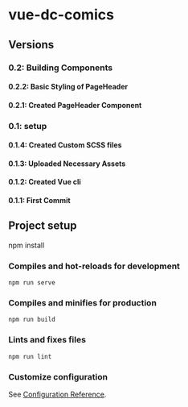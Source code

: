 # vue-dc-comics

## Versions

### 0.2: Building Components

#### 0.2.2: Basic Styling of PageHeader

#### 0.2.1: Created PageHeader Component

### 0.1: setup

#### 0.1.4: Created Custom SCSS files

#### 0.1.3: Uploaded Necessary Assets

#### 0.1.2: Created Vue cli

#### 0.1.1: First Commit

## Project setup

npm install

### Compiles and hot-reloads for development

```
npm run serve
```

### Compiles and minifies for production

```
npm run build
```

### Lints and fixes files

```
npm run lint
```

### Customize configuration

See [Configuration Reference](https://cli.vuejs.org/config/).
